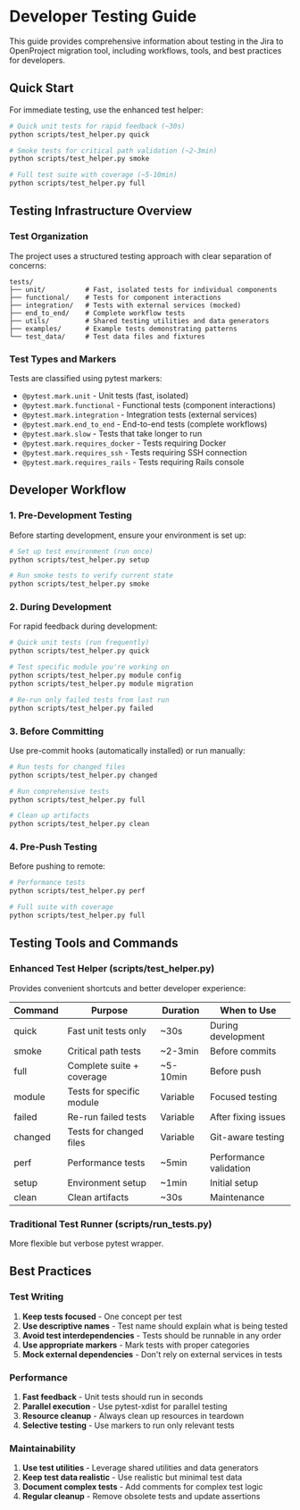 # Developer Testing Guide

This guide provides comprehensive information about testing in the Jira to OpenProject migration tool, including workflows, tools, and best practices for developers.

## Quick Start

For immediate testing, use the enhanced test helper:

```bash
# Quick unit tests for rapid feedback (~30s)
python scripts/test_helper.py quick

# Smoke tests for critical path validation (~2-3min)
python scripts/test_helper.py smoke

# Full test suite with coverage (~5-10min)
python scripts/test_helper.py full
```

## Testing Infrastructure Overview

### Test Organization

The project uses a structured testing approach with clear separation of concerns:

```
tests/
├── unit/          # Fast, isolated tests for individual components
├── functional/    # Tests for component interactions
├── integration/   # Tests with external services (mocked)
├── end_to_end/    # Complete workflow tests
├── utils/         # Shared testing utilities and data generators
├── examples/      # Example tests demonstrating patterns
└── test_data/     # Test data files and fixtures
```

### Test Types and Markers

Tests are classified using pytest markers:

- `@pytest.mark.unit` - Unit tests (fast, isolated)
- `@pytest.mark.functional` - Functional tests (component interactions)
- `@pytest.mark.integration` - Integration tests (external services)
- `@pytest.mark.end_to_end` - End-to-end tests (complete workflows)
- `@pytest.mark.slow` - Tests that take longer to run
- `@pytest.mark.requires_docker` - Tests requiring Docker
- `@pytest.mark.requires_ssh` - Tests requiring SSH connection
- `@pytest.mark.requires_rails` - Tests requiring Rails console

## Developer Workflow

### 1. Pre-Development Testing

Before starting development, ensure your environment is set up:

```bash
# Set up test environment (run once)
python scripts/test_helper.py setup

# Run smoke tests to verify current state
python scripts/test_helper.py smoke
```

### 2. During Development

For rapid feedback during development:

```bash
# Quick unit tests (run frequently)
python scripts/test_helper.py quick

# Test specific module you're working on
python scripts/test_helper.py module config
python scripts/test_helper.py module migration

# Re-run only failed tests from last run
python scripts/test_helper.py failed
```

### 3. Before Committing

Use pre-commit hooks (automatically installed) or run manually:

```bash
# Run tests for changed files
python scripts/test_helper.py changed

# Run comprehensive tests
python scripts/test_helper.py full

# Clean up artifacts
python scripts/test_helper.py clean
```

### 4. Pre-Push Testing

Before pushing to remote:

```bash
# Performance tests
python scripts/test_helper.py perf

# Full suite with coverage
python scripts/test_helper.py full
```

## Testing Tools and Commands

### Enhanced Test Helper (scripts/test_helper.py)

Provides convenient shortcuts and better developer experience:

| Command | Purpose | Duration | When to Use |
|---------|---------|----------|-------------|
| quick | Fast unit tests only | ~30s | During development |
| smoke | Critical path tests | ~2-3min | Before commits |
| full | Complete suite + coverage | ~5-10min | Before push |
| module <name> | Tests for specific module | Variable | Focused testing |
| failed | Re-run failed tests | Variable | After fixing issues |
| changed | Tests for changed files | Variable | Git-aware testing |
| perf | Performance tests | ~5min | Performance validation |
| setup | Environment setup | ~1min | Initial setup |
| clean | Clean artifacts | ~30s | Maintenance |

### Traditional Test Runner (scripts/run_tests.py)

More flexible but verbose pytest wrapper.

## Best Practices

### Test Writing

1. **Keep tests focused** - One concept per test
2. **Use descriptive names** - Test name should explain what is being tested
3. **Avoid test interdependencies** - Tests should be runnable in any order
4. **Use appropriate markers** - Mark tests with proper categories
5. **Mock external dependencies** - Don't rely on external services in tests

### Performance

1. **Fast feedback** - Unit tests should run in seconds
2. **Parallel execution** - Use pytest-xdist for parallel testing
3. **Resource cleanup** - Always clean up resources in teardown
4. **Selective testing** - Use markers to run only relevant tests

### Maintainability

1. **Use test utilities** - Leverage shared utilities and data generators
2. **Keep test data realistic** - Use realistic but minimal test data
3. **Document complex tests** - Add comments for complex test logic
4. **Regular cleanup** - Remove obsolete tests and update assertions
